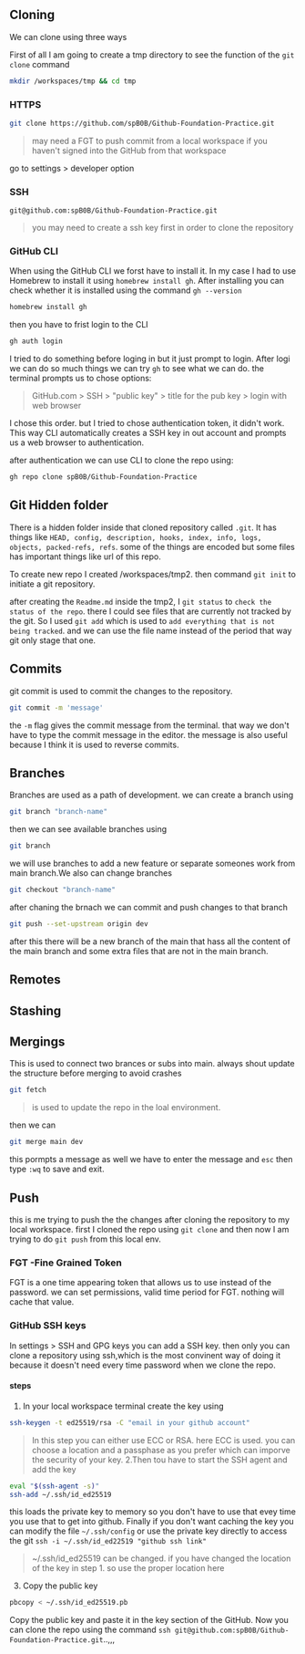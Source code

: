 ## Cloning

We can clone using three ways

First of all I am going to create a tmp directory to see the function of the ```git clone``` command

```sh
mkdir /workspaces/tmp && cd tmp
```

### HTTPS
```sh
git clone https://github.com/spB0B/Github-Foundation-Practice.git
```
>may need a FGT to push commit from a local workspace if you haven't signed into the GitHub from that workspace

go to settings > developer option

### SSH
```ssh
git@github.com:spB0B/Github-Foundation-Practice.git
```
> you may need to create a ssh key first in order to clone the repository

### GitHub CLI

When using the GitHub CLI we forst have to install it. In my case I had to use Homebrew to install it using `homebrew install gh`. After installing you can check whether it is installed using the command `gh --version`
```sh
homebrew install gh
```

then you have to frist login to the CLI
```sh
gh auth login
```
I tried to do something before loging in but it just prompt to login. After logi we can do so much things we can try `gh` to see what we can do. the terminal prompts us to chose options:
> GitHub.com > SSH > "public key" > title for the pub key > login with web browser

I chose this order. but I tried to chose authentication token, it didn't work. This way CLI automatically creates a SSH key in out account and prompts us a web browser to authentication.

after authentication we can use CLI to clone the repo using:
```sh
gh repo clone spB0B/Github-Foundation-Practice
```

## Git Hidden folder

There is a hidden folder inside that cloned repository called `.git`. It has things like `HEAD, config, description, hooks, index, info, logs, objects, packed-refs, refs`. some of the things are encoded but some files has important things like url of this repo.

To create new repo I created /workspaces/tmp2. then command `git init` to initiate a git repository.

after creating the `Readme.md` inside the tmp2, I `git status` to `check the status of the repo`. there I could see files that are currently not tracked by the git. So I used `git add` which is used to `add everything that is not being tracked`. and we can use the file name instead of the period that way git only stage that one.  

## Commits

git commit is used to commit the changes to the repository.
```sh
git commit -m 'message'
```
the `-m` flag gives the commit message from the terminal. that way we don't have to type the commit message in the editor. the message is also useful because I think it is used to reverse commits.

## Branches

Branches are used as a path of development. we can create a branch using
```sh
git branch "branch-name"
```
then we can see available branches using 
```sh
git branch
```
we will use branches to add a new feature or separate someones work from main branch.We also can change branches 
```sh
git checkout "branch-name"
```
after chaning the brnach we can commit and push changes to that branch
```sh
git push --set-upstream origin dev
```
 after this there will be a new branch of the main that hass all the content of the main branch and some extra files that are not in the main branch.
## Remotes

## Stashing

## Mergings

This is used to connect two brances or subs into main. always shout update the structure before merging to avoid crashes
```sh
git fetch
```
>is used to update the repo in the loal environment.

then we can 
```sh
git merge main dev
```
this pormpts a message as well we have to enter the message and `esc` then type `:wq` to save and exit.

## Push

this is me trying to push the the changes after cloning the repository to my local workspace. first I cloned the repo using `git clone` and then now I am trying to do `git push` from this local env. 

### FGT -Fine Grained Token

FGT is a one time appearing token that allows us to use instead of the password. we can set permissions, valid time period for FGT. nothing will cache that value.

### GitHub SSH keys

In settings > SSH and GPG keys you can add a SSH key. then only you can clone a repository using ssh,which is the most convinent way of doing it because it doesn't need every time password when we clone the repo.
#### steps
1. In your local workspace terminal create the key using
```sh
ssh-keygen -t ed25519/rsa -C "email in your github account"
```
>In this step you can either use ECC or RSA. here ECC is used.
>you can choose a location and a passphase as you prefer which can imporve the security of your key.
2.Then tou have to start the SSH agent and add the key
```sh
eval "$(ssh-agent -s)"
ssh-add ~/.ssh/id_ed25519
```
this loads the private key to memory so you don't have to use that evey time you use that to get into github. Finally if you don't want caching the key you can modify the file `~/.ssh/config` or use the private key directly to access the git `ssh -i ~/.ssh/id_ed22519 "github ssh link"`

>~/.ssh/id_ed25519 can be changed. if you have changed the location of the key in step 1. so use the proper location here
3. Copy the public key
```sh
pbcopy < ~/.ssh/id_ed25519.pb
```
Copy the public key and paste it in the key section of the GitHub. Now you can clone the repo using the command `ssh git@github.com:spB0B/Github-Foundation-Practice.git`..,,,